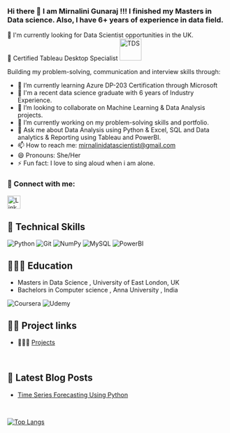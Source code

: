 ### Hi there 👋  I am Mirnalini Gunaraj !!! I finished my Masters in Data science. Also, I have 6+ years of experience in data field. 


🎃 I'm currently looking for Data Scientist opportunities in the UK.  
💃 Certified Tableau Desktop Specialist
<a href="https://www.credly.com/badges/d662fa48-ab68-42d7-bf9a-5f1344608f91/">
<img src="https://github.com/Mirnalini-gunaraj-ds/Mirnalini-gunaraj-lapcode/blob/main/Badge1.PNG" alt="TDS" 
     width="50px" height="height" >
</a> 


Building my problem-solving, communication and interview skills through: 

- 🌱 I’m currently learning Azure DP-203 Certification through Microsoft <a href="https://learn.microsoft.com/en-us/certifications/exams/dp-203"></a> 
- 💃 I'm a recent data science graduate with 6 years of Industry Experience.
- 👯 I’m looking to collaborate on Machine Learning & Data Analysis projects.
- 🔭 I’m currently working on my problem-solving skills and portfolio.
- 💬 Ask me about Data Analysis using Python & Excel, SQL and Data analytics & Reporting using Tableau and PowerBI. 
- 📫 How to reach me: mirnalinidatascientist@gmail.com
- 😄 Pronouns: She/Her
- ⚡ Fun fact: I love to sing aloud when i am alone.

### 🤝 Connect with me:
<a href="https://www.linkedin.com/in/mirnalini-gunaraj-029718242/">
<img src="https://github.com/Mirnalini-gunaraj-ds/Mirnalini-gunaraj-lapcode/blob/main/linkedin.png" alt="Linkedin"
width="30px" height="height">
</a> 

<br>

## 💼 Technical Skills 

![Python](https://img.shields.io/badge/python-3670A1?style=for-the-badge&logo=python&logoColor=ffdd54) ![Git](https://img.shields.io/badge/git-%23F05033.svg?style=for-the-badge&logo=git&logoColor=white)  ![NumPy](https://img.shields.io/badge/numpy-%23013243.svg?style=for-the-badge&logo=numpy&logoColor=white) ![MySQL](https://img.shields.io/badge/MySQL-3670A1?style=for-the-badge&logo=python&logoColor=ffdd54) ![PowerBI](https://img.shields.io/badge/PowerBI-%23F05033.svg?style=for-the-badge&logo=git&logoColor=white) 


## 👩🏽‍💻 Education 
- Masters in Data Science , University of East London, UK
- Bachelors in Computer science , Anna University , India

![Coursera](https://img.shields.io/badge/Coursera-A435F0?style=for-the-badge&logo=Udemy&logoColor=white)  ![Udemy](https://img.shields.io/badge/Udemy-A435F0?style=for-the-badge&logo=Udemy&logoColor=white) 

##  ✍🏾 Project links

- 👩🏽‍🏫 [Projects](https://github.com/Mirnalini-gunaraj-ds/Projects) 


<br>

## 📝 Latest Blog Posts
- [Time Series Forecasting Using Python](https://medium.com/p/48779ad7db40/edit)

<br>

[![Top Langs](https://github-readme-stats.vercel.app/api/top-langs/?username=Mirnalini-gunaraj-ds&layout=compact)](https://github.com/Mirnalini-gunaraj-ds)



  
